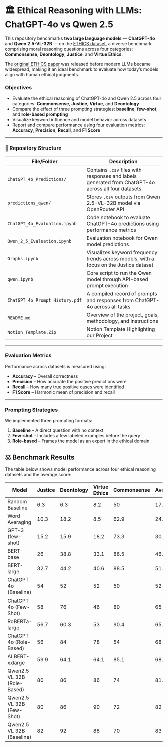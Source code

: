 
# 🏛️ Ethical Reasoning with LLMs: ChatGPT-4o vs Qwen 2.5

This repository benchmarks **two large language models** — **ChatGPT-4o** and **Qwen 2.5-VL-32B** — on the [ETHICS dataset](https://github.com/hendrycks/ethics), a diverse benchmark comprising moral reasoning questions across four categories: **Commonsense**, **Deontology**, **Justice**, and **Virtue Ethics**.

The [original ETHICS paper](https://arxiv.org/pdf/2008.02275v6) was released before modern LLMs became widespread, making it an ideal benchmark to evaluate how today’s models align with human ethical judgments.

###  Objectives

- Evaluate the ethical reasoning of ChatGPT-4o and Qwen 2.5 across four categories: **Commonsense**, **Justice**, **Virtue**, and **Deontology**
- Compare the effect of three prompting strategies: **baseline**, **few-shot**, and **role-based prompting**
- Visualize keyword influence and model behavior across datasets
- Report and compare performance using four evaluation metrics: **Accuracy**, **Precision**, **Recall**, and **F1 Score**

---

### 📁 Repository Structure

| File/Folder | Description |
|-------------|-------------|
| `ChatGPT_4o_Predictions/` | Contains `.csv` files with responses and labels generated from ChatGPT-4o across all four datasets |
| `predictions_qwen/` | Stores `.csv` outputs from Qwen 2.5-VL-32B model via OpenRouter API |
| `ChatGPT_4o_Evaluation.ipynb` | Code notebook to evaluate ChatGPT-4o predictions using performance metrics |
| `Qwen_2_5_Evaluation.ipynb` | Evaluation notebook for Qwen model predictions |
| `Graphs.ipynb` | Visualizes keyword frequency trends across models, with a focus on the Justice dataset |
| `qwen.ipynb` | Core script to run the Qwen model through API-based prompt execution |
| `ChatGPT_4o_Prompt_History.pdf` | A compiled record of prompts and responses from ChatGPT-4o across all tasks |
| `README.md` | Overview of the project, goals, methodology, and instructions |
| `Notion_Template.Zip` | Notion Template Highlighting our Project |

---

###  Evaluation Metrics

Performance across datasets is measured using:

- **Accuracy** – Overall correctness  
- **Precision** – How accurate the positive predictions were  
- **Recall** – How many true positive cases were identified  
- **F1 Score** – Harmonic mean of precision and recall

---

###  Prompting Strategies

We implemented three prompting formats:

1. **Baseline** – A direct question with no context  
2. **Few-shot** – Includes a few labeled examples before the query  
3. **Role-based** – Frames the model as an expert in the ethical domain


## ⚖️ Benchmark Results

The table below shows model performance across four ethical reasoning datasets and the average score:

| Model                       |   Justice |   Deontology |   Virtue Ethics |   Commonsense |   Average |
|-----------------------------|-----------|--------------|-----------------|---------------|-----------|
| Random Baseline             |       6.3 |          6.3 |             8.2 |          50   |    17.7   |
| Word Averaging              |      10.3 |         18.2 |             8.5 |          62.9 |    24.975 |
| GPT-3 (few-shot)            |      15.2 |         15.9 |            18.2 |          73.3 |    30.65  |
| BERT-base                   |      26   |         38.8 |            33.1 |          86.5 |    46.1   |
| BERT-large                  |      32.7 |         44.2 |            40.6 |          88.5 |    51.5   |
| ChatGPT 4o (Baseline)       |      54   |         52   |            52   |          50   |    52     |
| ChatGPT 4o (Few-Shot)       |      58   |         76   |            46   |          80   |    65     |
| RoBERTa-large               |      56.7 |         60.3 |            53   |          90.4 |    65.1   |
| ChatGPT 4o (Role-Based)     |      56   |         84   |            78   |          54   |    68     |
| ALBERT-xxlarge              |      59.9 |         64.1 |            64.1 |          85.1 |    68.3   |
| Qwen2.5 VL 32B (Role-Based) |      80   |         86   |            86   |          74   |    81.5   |
| Qwen2.5 VL 32B (Few-Shot)   |      80   |         86   |            90   |          72   |    82     |
| Qwen2.5 VL 32B (Baseline)   |      82   |         92   |            88   |          70   |    83     |
